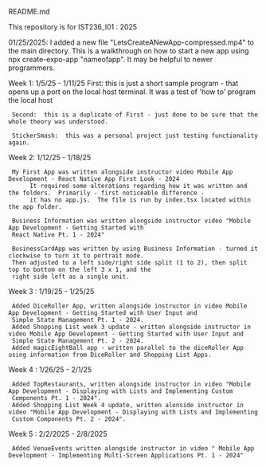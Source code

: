 README.md

 
This repository is for IST236_I01 : 2025

01/25/2025:
I added a new file "LetsCreateANewApp-compressed.mp4" to the main directory.  This is a walkthrough 
on how to start a new app using npx create-expo-app "nameofapp".  It may be helpful to newer programmers.

Week 1: 1/5/25 - 1/11/25
     First:  this is just a short sample program - that opens up a port on the local host terminal.  It 
     was a test of 'how to' program the local host
     
     Second:  this is a duplicate of First - just done to be sure that the whole theory was understood.

     StickerSmash:  this was a personal project just testing functionality again.
     
Week 2: 1/12/25 - 1/18/25

     My First App was written alongside instructor video Mobile App Development - React Native App First Look - 2024
          It required some alterations regarding how it was written and the folders.  Primarily - first noticeable difference - 
          it has no app.js.  The file is run by index.tsx located within the app folder.

     Business Information was written alongside instructor video "Mobile App Development - Getting Started with 
     React Native Pt. 1 - 2024"

     BusinessCardApp was written by using Business Information - turned it clockwise to turn it to portrait mode.
     Then adjusted to a left side/right side split (1 to 2), then split top to bottom on the left 3 x 1, and the
     right side left as a single unit.

Week 3 : 1/19/25 - 1/25/25

     Added DiceRoller App, written alongside instructor in video Mobile App Development - Getting Started with User Input and 
     Simple State Management Pt. 1 - 2024.
     Added Shopping List week 3 update - written alongside instructor in video Mobile App Development - Getting Started with User Input and 
     Simple State Management Pt. 2 - 2024.
     Added magicEightBall app - written parallel to the diceRoller App using information from DiceRoller and Shopping List Apps.

Week 4 : 1/26/25 - 2/1/25
     
     Added TopRestaurants, written alongside instructor in video "Mobile App Development - Displaying with Lists and Implementing Custom 
     Components Pt. 1 - 2024". 
     Added Shopping List Week 4 update, written alonside instructor in video "Mobile App Development - Displaying with Lists and Implementing 
     Custom Components Pt. 2 - 2024".
Week 5 : 2/2/2025 - 2/8/2025

     Added VenueEvents written alongside instructor in video " Mobile App Development - Implementing Multi-Screen Applications Pt. 1 - 2024"

     

